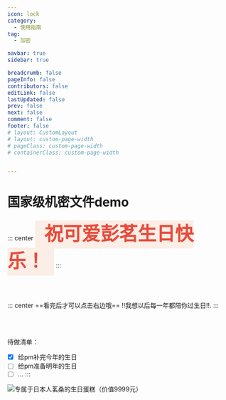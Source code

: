 ```yaml
---
icon: lock
category:
  - 使用指南
tag:
  - 加密

navbar: true
sidebar: true

breadcrumb: false
pageInfo: false
contributors: false
editLink: false
lastUpdated: false
prev: false
next: false
comment: false
footer: false
# layout: CustomLayout
# layout: custom-page-width
# pageClass: custom-page-width
# containerClass: custom-page-width


---
```


# 国家级机密文件demo

::: center
<span style="color: #e74c3c; font-family: 'Comic Sans MS', cursive; font-size: 3em; font-weight: bold; background-color: #FBEEE6; padding: 0.2em 0.5em; border-radius: 4px;">祝可爱彭茗生日快乐！</span> 
:::

<BiliBili bvid="BV1wG411X7cH" title="11122" ratio="4:3" autoplay=true />
<br/>
<br/>

::: center
 ==看完后才可以点击右边哦==  !!我想以后每一年都陪你过生日!!.
:::

<br/>
<br/>

待做清单：
- [x] 给pm补完今年的生日
- [ ] 给pm准备明年的生日
- [ ] ...
:::

![专属于日本人茗桑的生日蛋糕（价值9999元）](https://img.alicdn.com/imgextra/i3/2244140616/O1CN01FxwTET1GQAwV77lAZ_!!2244140616.jpg)